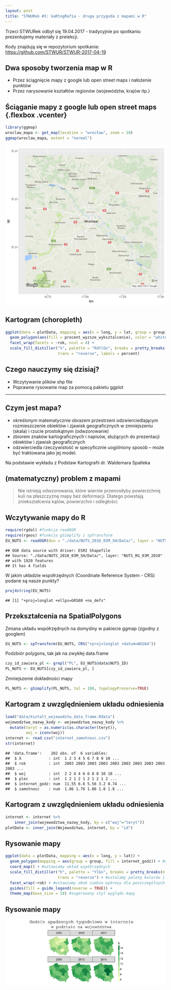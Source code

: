 ```yaml
---
layout: post
title: "STWURek #3: kaRtogRafia - druga przygoda z mapami w R"
---
```


Trzeci STWURek odbył się 19.04.2017 - tradycyjnie po spotkaniu prezentujemy materiały z prelekcji.

Kody znajdują się w repozytorium spotkania: https://github.com/STWUR/STWUR-2017-04-19




## Dwa sposoby tworzenia map w R

* Przez ściągnięcie mapy z google lub open street maps i nałożenie punktów
* Przez narysowanie kształtów regionów (województw, krajów itp.)


## Ściąganie mapy z google lub open street maps {.flexbox .vcenter}


```r
library(ggmap)
wroclaw_mapa <- get_map(location = "wrocław", zoom = 10)
ggmap(wroclaw_mapa, extent = "normal")
```

![plot of chunk unnamed-chunk-1](/images/STWUR/stwurek3/figure/unnamed-chunk-1-1.png)

## Kartogram (choropleth)


```r
ggplot(data = plotData, mapping = aes(x = long, y = lat, group = group)) +
  geom_polygon(aes(fill = procent_wyzsze_wyksztalcenie), color = "white", size = 0.1) +
  facet_wrap(facets = ~rok, ncol = 4) +
  scale_fill_distiller("%", palette = "RdYlGn", breaks = pretty_breaks(n = 6),
                       trans = "reverse", labels = percent) 
```



## Czego nauczymy się dzisiaj?

* Wczytywanie plików shp file
* Poprawne rysowanie map za pomocą pakietu ggplot

----

## Czym jest mapa?

* określonym matematycznie obrazem przestrzeni odzwierciedlającym 
rozmieszczenie obiektów i zjawisk geograficznych w zmniejszeniu (skala) i 
rzucie prostokątnym (odwzorowanie)
* zbiorem znaków kartograficznych i napisów, służących do prezentacji obiektów 
i zjawisk geograficznych
* odzwierciedla rzeczywistość w specyficznie uogólniony sposób – może być traktowana jako jej model.

Na podstawie wykładu z Podstaw Kartografii dr. Waldemara Spalleka

## (matematyczny) problem z mapami

> Nie istnieją odwzorowania, które wiernie przenosiłyby powierzchnię kuli 
na płaszczyznę mapy bez deformacji. 
Dlatego powstają zniekształcenia kątów, powierzchni i odległości.

## Wczytywanie mapy do R


```r
require(rgdal) #funkcja readOGR
require(rgeos) #funkcja gSimplify i spTransform
EU_NUTS <- readOGR(dsn = "./data/NUTS_2010_03M_SH/Data/", layer = "NUTS_RG_03M_2010")
```

```
## OGR data source with driver: ESRI Shapefile 
## Source: "./data/NUTS_2010_03M_SH/Data/", layer: "NUTS_RG_03M_2010"
## with 1920 features
## It has 4 fields
```

W jakim układzie współrzędnych (Coordinate Reference System - CRS) 
podane są nasze punkty?


```r
proj4string(EU_NUTS)
```

```
## [1] "+proj=longlat +ellps=GRS80 +no_defs"
```

## Przekształcenia na SpatialPolygons

Zmiana układu współrzędnych na domyślny w pakiecie ggmap (zgodny z googlem)


```r
EU_NUTS <- spTransform(EU_NUTS, CRS("+proj=longlat +datum=WGS84"))
```

Podzbiór polygons, tak jak na zwykłej data.frame


```r
czy_id_zawiera_pl <- grepl("PL", EU_NUTS@data$NUTS_ID)
PL_NUTS <- EU_NUTS[czy_id_zawiera_pl, ]
```

Zmniejszenie dokładności mapy


```r
PL_NUTS <- gSimplify(PL_NUTS, tol = 100, topologyPreserve=TRUE)
```

## Kartogram z uwzględnieniem układu odniesienia


```r
load("data/ksztalt_wojewodztw_data_frame.Rdata")
wojewodztwa_nazwy_kody <- wojewodztwa_nazwy_kody %>%
  mutate(teryt = as.numeric(as.character(teryt)),
         woj = iconv(woj))
internet <- read.csv("internet_samotnosc.csv")
str(internet)
```

```
## 'data.frame':	202 obs. of  6 variables:
##  $ X            : int  1 2 3 4 5 6 7 8 9 10 ...
##  $ rok          : int  2003 2003 2003 2003 2003 2003 2003 2003 2003 2003 ...
##  $ woj          : int  2 2 4 4 6 6 8 8 10 10 ...
##  $ plec         : int  1 2 1 2 1 2 1 2 1 2 ...
##  $ internet_godz: num  11.55 6.6 5.56 3.2 8.74 ...
##  $ samotnosc    : num  1.86 1.76 1.86 1.8 1.8 ...
```

## Kartogram z uwzględnieniem układu odniesienia


```r
internet <- internet %>%
    inner_join(wojewodztwa_nazwy_kody, by = c("woj"="teryt"))
plotData <- inner_join(Wojewodztwa, internet, by = "id")
```

## Rysowanie mapy


```r
ggplot(data = plotData, mapping = aes(x = long, y = lat)) +
  geom_polygon(mapping = aes(group = group, fill = internet_godz)) + #rysujemy wielokąty
  coord_map() + #ustawiamy układ współrzędnych
  scale_fill_distiller("h", palette = "YlGn", breaks = pretty_breaks(n = 6), 
                       trans = "reverse") + #ustalamy paletę kolorów i skalę
  facet_wrap(~rok) + #ustawiamy obok siebie wykresy dla poszczególnych lat
  guides(fill = guide_legend(reverse = TRUE)) + 
  theme_map(base_size = 18) #sugerowany styl wyglądu mapy
```


## Rysowanie mapy




![plot of chunk unnamed-chunk-12](/images/STWUR/stwurek3/figure/unnamed-chunk-12-1.png)

